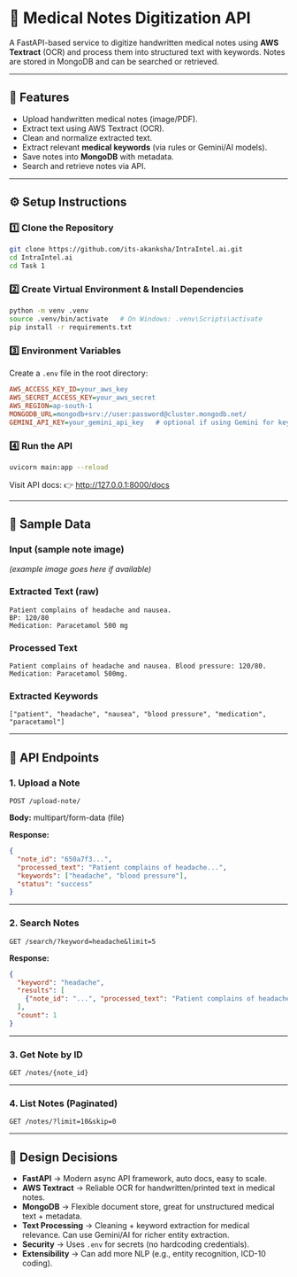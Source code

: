 # 🏥 Medical Notes Digitization API

A FastAPI-based service to digitize handwritten medical notes using
**AWS Textract** (OCR) and process them into structured text with
keywords. Notes are stored in MongoDB and can be searched or retrieved.

------------------------------------------------------------------------

## 🚀 Features

-   Upload handwritten medical notes (image/PDF).
-   Extract text using AWS Textract (OCR).
-   Clean and normalize extracted text.
-   Extract relevant **medical keywords** (via rules or Gemini/AI models).
-   Save notes into **MongoDB** with metadata.
-   Search and retrieve notes via API.

------------------------------------------------------------------------

## ⚙️ Setup Instructions

### 1️⃣ Clone the Repository

``` bash
git clone https://github.com/its-akanksha/IntraIntel.ai.git
cd IntraIntel.ai
cd Task 1
```

### 2️⃣ Create Virtual Environment & Install Dependencies

``` bash
python -m venv .venv
source .venv/bin/activate   # On Windows: .venv\Scripts\activate
pip install -r requirements.txt
```

### 3️⃣ Environment Variables

Create a `.env` file in the root directory:

``` ini
AWS_ACCESS_KEY_ID=your_aws_key
AWS_SECRET_ACCESS_KEY=your_aws_secret
AWS_REGION=ap-south-1
MONGODB_URL=mongodb+srv://user:password@cluster.mongodb.net/
GEMINI_API_KEY=your_gemini_api_key   # optional if using Gemini for keywords
```

### 4️⃣ Run the API

``` bash
uvicorn main:app --reload
```

Visit API docs: 👉 <http://127.0.0.1:8000/docs>

------------------------------------------------------------------------

## 📂 Sample Data

### Input (sample note image)

*(example image goes here if available)*

### Extracted Text (raw)

```
Patient complains of headache and nausea.
BP: 120/80
Medication: Paracetamol 500 mg
```

### Processed Text

```
Patient complains of headache and nausea. Blood pressure: 120/80. Medication: Paracetamol 500mg.
```

### Extracted Keywords

```
["patient", "headache", "nausea", "blood pressure", "medication", "paracetamol"]
```

------------------------------------------------------------------------

## 📡 API Endpoints

### 1. Upload a Note

``` http
POST /upload-note/
```

**Body:** multipart/form-data (file)

**Response:**

``` json
{
  "note_id": "650a7f3...",
  "processed_text": "Patient complains of headache...",
  "keywords": ["headache", "blood pressure"],
  "status": "success"
}
```

------------------------------------------------------------------------

### 2. Search Notes

``` http
GET /search/?keyword=headache&limit=5
```

**Response:**

``` json
{
  "keyword": "headache",
  "results": [
    {"note_id": "...", "processed_text": "Patient complains of headache..."}
  ],
  "count": 1
}
```

------------------------------------------------------------------------

### 3. Get Note by ID

``` http
GET /notes/{note_id}
```

------------------------------------------------------------------------

### 4. List Notes (Paginated)

``` http
GET /notes/?limit=10&skip=0
```

------------------------------------------------------------------------

## 📝 Design Decisions

-   **FastAPI** → Modern async API framework, auto docs, easy to scale.
-   **AWS Textract** → Reliable OCR for handwritten/printed text in
    medical notes.
-   **MongoDB** → Flexible document store, great for unstructured
    medical text + metadata.
-   **Text Processing** → Cleaning + keyword extraction for medical
    relevance. Can use Gemini/AI for richer entity extraction.
-   **Security** → Uses `.env` for secrets (no hardcoding credentials).
-   **Extensibility** → Can add more NLP (e.g., entity recognition,
    ICD-10 coding).
